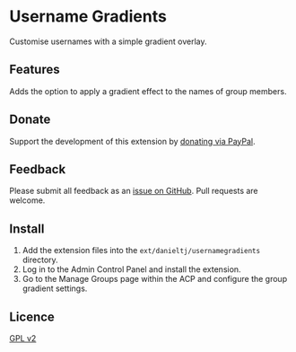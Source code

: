 # Username Gradients

Customise usernames with a simple gradient overlay.

## Features

Adds the option to apply a gradient effect to the names of group members.

## Donate

Support the development of this extension by [donating via PayPal](https://www.paypal.com/paypalme/dtj27).

## Feedback

Please submit all feedback as an [issue on GitHub](https://github.com/danieltj27/usernamegradients/issues). Pull requests are welcome.

## Install

1. Add the extension files into the `ext/danieltj/usernamegradients` directory.
2. Log in to the Admin Control Panel and install the extension.
3. Go to the Manage Groups page within the ACP and configure the group gradient settings.

## Licence

[GPL v2](https://opensource.org/license/gpl-2-0)
